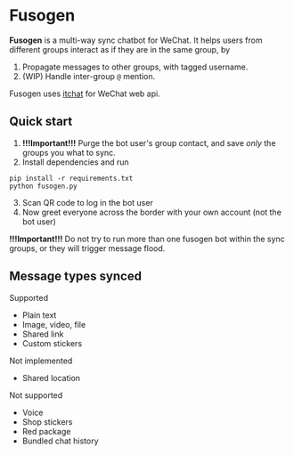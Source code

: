 # Fusogen

**Fusogen** is a multi-way sync chatbot for WeChat. It helps users from different groups interact as if they are in the same group, by

1. Propagate messages to other groups, with tagged username.
2. (WIP) Handle inter-group `@` mention.

Fusogen uses [itchat](littlecodersh/ItChat) for WeChat web api.

## Quick start

1. **!!!Important!!!** Purge the bot user's group contact, and save *only* the groups you what to sync.
2. Install dependencies and run
```
pip install -r requirements.txt
python fusogen.py
```
3. Scan QR code to log in the bot user
4. Now greet everyone across the border with your own account (not the bot user)

**!!!Important!!!** Do not try to run more than one fusogen bot within the sync groups, or they will trigger message flood.

## Message types synced

Supported 

* Plain text
* Image, video, file
* Shared link
* Custom stickers

Not implemented

* Shared location

Not supported

* Voice
* Shop stickers
* Red package
* Bundled chat history
